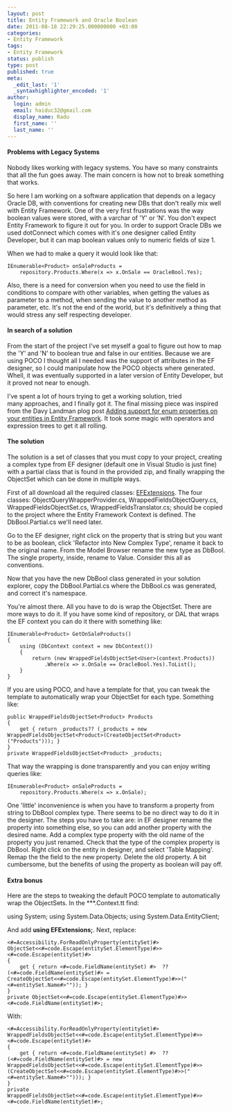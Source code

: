 ```yaml
---
layout: post
title: Entity Framework and Oracle Boolean
date: 2011-08-18 22:29:25.000000000 +03:00
categories:
- Entity Framework
tags:
- Entity Framework
status: publish
type: post
published: true
meta:
  _edit_last: '1'
  _syntaxhighlighter_encoded: '1'
author:
  login: admin
  email: haiduc32@gmail.com
  display_name: Radu
  first_name: ''
  last_name: ''
---
```

#### Problems with Legacy Systems
Nobody likes working with legacy systems. You have so many constraints that all the fun goes away. The main concern is how not to break something that works.

So here I am working on a software application that depends on a legacy Oracle DB, with conventions for creating new DBs that don't really mix well with Entity Framework. One of the very first frustrations was the way boolean values were stored, with a varchar of 'Y' or 'N'. You don't expect Entity Framework to figure it out for you. In order to support Oracle DBs we used dotConnect which comes with it's one designer called Entity Developer, but it can map boolean values only to numeric fields of size 1.

When we had to make a query it would look like that:

    IEnumerable<Product> onSaleProducts =
        repository.Products.Where(x => x.OnSale == OracleBool.Yes);

Also, there is a need for conversion when you need to use the field in conditions to compare with other variables, when getting the values as parameter to a method, when sending the value to another method as parameter, etc. It's not the end of the world, but it's definitively a thing that would stress any self respecting developer.

#### In search of a solution
From the start of the project I've set myself a goal to figure out how to map the 'Y' and 'N' to boolean true and false in our entities. Because we are using POCO I thought all I needed was the support of attributes in the EF designer, so I could manipulate how the POCO objects where generated. Whell, it was eventually supported in a later version of Entity Developer, but it proved not near to enough.

I've spent a lot of hours trying to get a working solution, tried many approaches, and I finally got it. The final missing piece was inspired from the Davy Landman plog post <a title="Adding support for enum properties on your entities in Entity Framework" href="http://landman-code.blogspot.com/2010/08/adding-support-for-enum-properties-on.html" target="_blank">Adding support for enum properties on your entities in Entity Framework</a>. It took some magic with operators and expression trees to get it all rolling.

#### The solution
The solution is a set of classes that you must copy to your project, creating a complex type from EF designer (default one in Visual Studio is just fine) with a partial class that is found in the provided zip, and finally wrapping the ObjectSet which can be done in multiple ways.

First of all download all the required classes: <a href="http://www.blog.cyberkinetx.com/wp-content/uploads/2011/08/EFExtensions.zip">EFExtensions</a>. The four classes: ObjectQueryWrapperProvider.cs, WrappedFieldsObjectQuery.cs, WrappedFieldsObjectSet.cs, WrappedFieldsTranslator.cs; should be copied to the project where the Entity Framework Context is defined. The DbBool.Partial.cs we'll need later.

Go to the EF designer, right click on the property that is string but you want to be as boolean, click 'Refactor into New Complex Type', rename it back to the original name. From the Model Browser rename the new type as DbBool. The single property, inside, rename to Value. Consider this all as conventions.

Now that you have the new DbBool class generated in your solution explorer, copy the DbBool.Partial.cs where the DbBool.cs was generated, and correct it's namespace.

You're almost there. All you have to do is wrap the ObjectSet. There are more ways to do it. If you have some kind of repository, or DAL that wraps the EF context you can do it there with something like:


    IEnumerable<Product> GetOnSaleProducts()
    {
        using (DbContext context = new DbContext())
        {
            return (new WrappedFieldsObjectSet<User>(context.Products))
                .Where(x => x.OnSale == OracleBool.Yes).ToList();
        }
    }

If you are using POCO, and have a template for that, you can tweak the template to automatically wrap your ObjectSet for each type. Something like:

    public WrappedFieldsObjectSet<Product> Products
    {
        get { return _products?? (_products = new WrappedFieldsObjectSet<Product>(CreateObjectSet<Product>("Products"))); }
    }
    private WrappedFieldsObjectSet<Product> _products;

That way the wrapping is done transparently and you can enjoy writing queries like:

    IEnumerable<Product> onSaleProducts =
        repository.Products.Where(x => x.OnSale);

One 'little' inconvenience is when you have to transform a property from string to DbBool complex type. There seems to be no direct way to do it in the designer. The steps you have to take are: in EF designer rename the property into something else, so you can add another property with the desired name. Add a complex type property with the old name of the property you just renamed. Check that the type of the complex property is DbBool. Right click on the entity in designer, and select 'Table Mapping'. Remap the the field to the new property. Delete the old property. A bit cumbersome, but the benefits of using the property as boolean will pay off.

#### Extra bonus
Here are the steps to tweaking the default POCO template to automatically wrap the ObjectSets. In the ***.Context.tt find:

  using System;
  using System.Data.Objects;
  using System.Data.EntityClient;

And add **using EFExtensions;**. Next, replace:

    <#=Accessibility.ForReadOnlyProperty(entitySet)#> ObjectSet<<#=code.Escape(entitySet.ElementType)#>> <#=code.Escape(entitySet)#>
    {
        get { return <#=code.FieldName(entitySet) #>  ?? (<#=code.FieldName(entitySet)#> = CreateObjectSet<<#=code.Escape(entitySet.ElementType)#>>("<#=entitySet.Name#>"")); }
    }
    private ObjectSet<<#=code.Escape(entitySet.ElementType)#>> <#=code.FieldName(entitySet)#>;

With:

    <#=Accessibility.ForReadOnlyProperty(entitySet)#> WrappedFieldsObjectSet<<#=code.Escape(entitySet.ElementType)#>> <#=code.Escape(entitySet)#>
    {
        get { return <#=code.FieldName(entitySet) #>  ?? (<#=code.FieldName(entitySet)#> = new WrappedFieldsObjectSet<<#=code.Escape(entitySet.ElementType)#>>(CreateObjectSet<<#=code.Escape(entitySet.ElementType)#>>("<#=entitySet.Name#>""))); }
    }
    private WrappedFieldsObjectSet<<#=code.Escape(entitySet.ElementType)#>> <#=code.FieldName(entitySet)#>;

